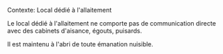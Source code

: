 Contexte: Local dédié à l'allaitement

Le local dédié à l'allaitement ne comporte pas de communication directe avec des cabinets d'aisance, égouts, puisards.

Il est maintenu à l'abri de toute émanation nuisible.